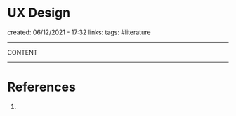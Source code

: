 # UX Design
created: 06/12/2021 - 17:32
links:
tags: #literature

---

CONTENT

---

# References
1. 